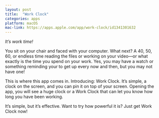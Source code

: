 ```yaml
---
layout: post
title:  "Work Clock"
categories: apps
platform: macOS
mac-link: https://apps.apple.com/app/work-clock/id1341301632
---
```


*It’s work time!*

You sit on your chair and faced with your computer. What next? A 40, 50, 60, or endless time reading the files or working on your video—or what exactly is the time you spend on your work. Yes, you may have a watch or something reminding your to get up every now and then, but you may not have one!

This is where this app comes in. Introducing: Work Clock. It’s simple, a clock on the screen, and you can pin it on top of your screen. Opening the app, you will see a huge clock or a Work Clock that can let you know how long you have been working.

It’s simple, but it’s effective. Want to try how powerful it is? Just get Work Clock now!
